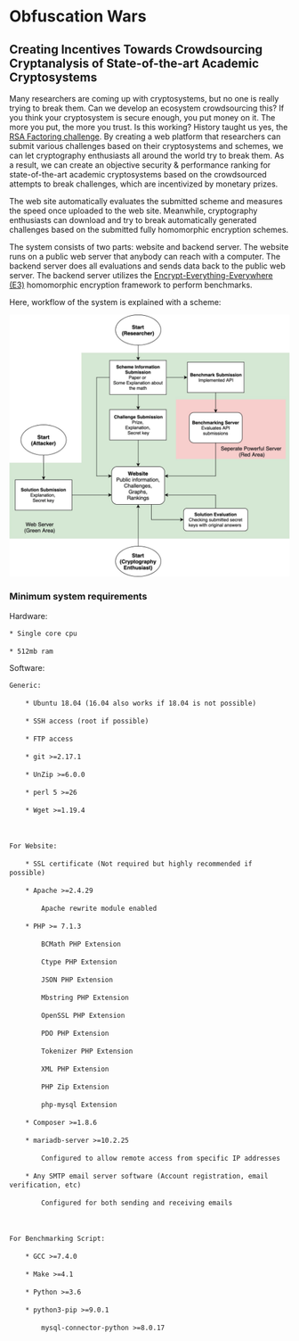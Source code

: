 # Obfuscation Wars
## Creating Incentives Towards Crowdsourcing Cryptanalysis of State-of-the-art Academic Cryptosystems

Many researchers are coming up with cryptosystems, but no one is really trying to break them. Can we develop an ecosystem crowdsourcing this? If you think your cryptosystem is secure enough, you put money on it. The more you put, the more you trust. Is this working? History taught us yes, the [RSA Factoring challenge](https://en.wikipedia.org/wiki/RSA_Factoring_Challenge). By creating a web platform that researchers can submit various challenges based on their cryptosystems and schemes, we can let cryptography enthusiasts all around the world try to break them. As a result, we can create an objective security & performance ranking for state-of-the-art academic cryptosystems based on the crowdsourced attempts to break challenges, which are incentivized by monetary prizes.

The web site automatically evaluates the submitted scheme and measures the speed once uploaded to the web site. Meanwhile, cryptography enthusiasts can download and try to break automatically generated challenges based on the submitted fully homomorphic encryption schemes. 

The system consists of two parts: website and backend server. The website runs on a public web server that anybody can reach with a computer. The backend server does all evaluations and sends data back to the public web server. The backend server utilizes the [Encrypt-Everything-Everywhere (E3)](https://github.com/momalab/e3) homomorphic encryption framework to perform benchmarks.

Here, workflow of the system is explained with a scheme:

![Workflow Scheme](workflow.jpg)


### Minimum system requirements

Hardware:

	* Single core cpu

	* 512mb ram


Software:

	Generic:

		* Ubuntu 18.04 (16.04 also works if 18.04 is not possible)

		* SSH access (root if possible)

		* FTP access

		* git >=2.17.1

		* UnZip >=6.0.0

		* perl 5 >=26

		* Wget >=1.19.4



	For Website:

		* SSL certificate (Not required but highly recommended if possible)

		* Apache >=2.4.29

			Apache rewrite module enabled

		* PHP >= 7.1.3

			BCMath PHP Extension

			Ctype PHP Extension

			JSON PHP Extension

			Mbstring PHP Extension

			OpenSSL PHP Extension

			PDO PHP Extension

			Tokenizer PHP Extension

			XML PHP Extension

			PHP Zip Extension

			php-mysql Extension

		* Composer >=1.8.6

		* mariadb-server >=10.2.25

			Configured to allow remote access from specific IP addresses

		* Any SMTP email server software (Account registration, email verification, etc)

			Configured for both sending and receiving emails



	For Benchmarking Script:

		* GCC >=7.4.0

		* Make >=4.1

		* Python >=3.6

		* python3-pip >=9.0.1

			mysql-connector-python >=8.0.17

